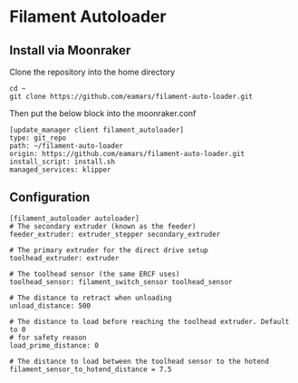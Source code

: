 # Filament Autoloader

## Install via Moonraker
Clone the repository into the home directory

    cd ~
    git clone https://github.com/eamars/filament-auto-loader.git

Then put the below block into the moonraker.conf

    [update_manager client filament_autoloader]
    type: git_repo
    path: ~/filament-auto-loader
    origin: https://github.com/eamars/filament-auto-loader.git
    install_script: install.sh
    managed_services: klipper

## Configuration

    [filament_autoloader autoloader]
    # The secondary extruder (known as the feeder)
    feeder_extruder: extruder_stepper secondary_extruder

    # The primary extruder for the direct drive setup
    toolhead_extruder: extruder

    # The toolhead sensor (the same ERCF uses)
    toolhead_sensor: filament_switch_sensor toolhead_sensor

    # The distance to retract when unloading
    unload_distance: 500

    # The distance to load before reaching the toolhead extruder. Default to 0
    # for safety reason
    load_prime_distance: 0

    # The distance to load between the toolhead sensor to the hotend
    filament_sensor_to_hotend_distance = 7.5

